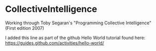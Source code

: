 # CollectiveIntelligence
Working through Toby Segaran's "Programming Collective Intelligence" (First edition 2007)

I added this line as part of the github Hello World tutorial found here: https://guides.github.com/activities/hello-world/   
